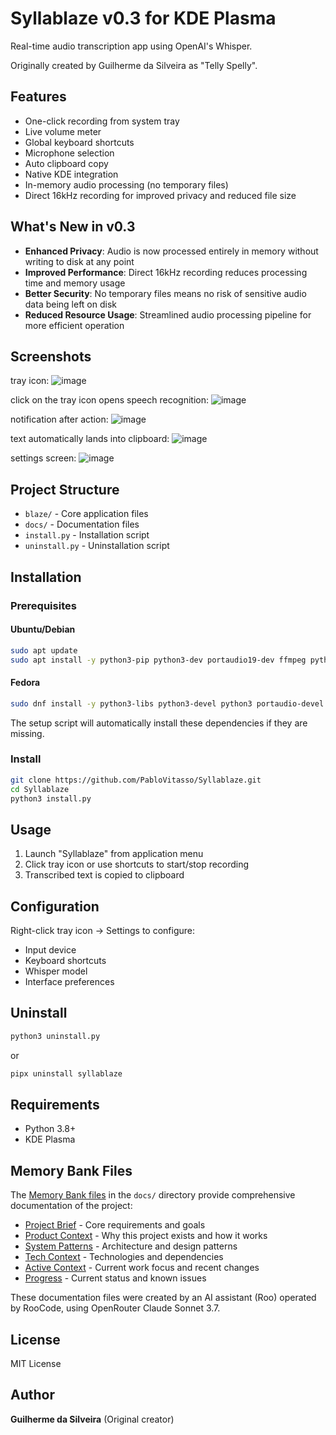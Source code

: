 # Syllablaze v0.3 for KDE Plasma

Real-time audio transcription app using OpenAI's Whisper.

Originally created by Guilherme da Silveira as "Telly Spelly".

## Features

- One-click recording from system tray
- Live volume meter
- Global keyboard shortcuts
- Microphone selection
- Auto clipboard copy
- Native KDE integration
- In-memory audio processing (no temporary files)
- Direct 16kHz recording for improved privacy and reduced file size

## What's New in v0.3

- **Enhanced Privacy**: Audio is now processed entirely in memory without writing to disk at any point
- **Improved Performance**: Direct 16kHz recording reduces processing time and memory usage
- **Better Security**: No temporary files means no risk of sensitive audio data being left on disk
- **Reduced Resource Usage**: Streamlined audio processing pipeline for more efficient operation

## Screenshots
tray icon:
![image](https://github.com/user-attachments/assets/7c1a0b3f-6606-4970-9ad9-337e88ddecfe)

click on the tray icon opens speech recognition: 
![image](https://github.com/user-attachments/assets/91aa090c-d0e2-414f-bbcc-780f182d4030)

notification after action:
![image](https://github.com/user-attachments/assets/4f58b335-4dd3-4db5-a73c-9f4fcd11f1d8)

text automatically lands into clipboard:
![image](https://github.com/user-attachments/assets/7821a6ad-614e-4e47-bcef-ce6f6e8ab027)

settings screen:
![image](https://github.com/user-attachments/assets/5ca8a113-64b5-40e7-b200-e38779cab078)


## Project Structure

- `blaze/` - Core application files
- `docs/` - Documentation files
- `install.py` - Installation script 
- `uninstall.py` - Uninstallation script


## Installation

### Prerequisites

#### Ubuntu/Debian
```bash
sudo apt update
sudo apt install -y python3-pip python3-dev portaudio19-dev ffmpeg python3-pipx
```

#### Fedora
```bash
sudo dnf install -y python3-libs python3-devel python3 portaudio-devel ffmpeg pipx
```

The setup script will automatically install these dependencies if they are missing.

### Install
```bash
git clone https://github.com/PabloVitasso/Syllablaze.git
cd Syllablaze
python3 install.py
```

## Usage

1. Launch "Syllablaze" from application menu
2. Click tray icon or use shortcuts to start/stop recording
3. Transcribed text is copied to clipboard

## Configuration

Right-click tray icon → Settings to configure:
- Input device
- Keyboard shortcuts
- Whisper model
- Interface preferences

## Uninstall
```bash
python3 uninstall.py
```
or

```bash
pipx uninstall syllablaze
```



## Requirements

- Python 3.8+
- KDE Plasma

## Memory Bank Files

The [Memory Bank files](docs/) in the `docs/` directory provide comprehensive documentation of the project:

- [Project Brief](docs/projectbrief.md) - Core requirements and goals
- [Product Context](docs/productContext.md) - Why this project exists and how it works
- [System Patterns](docs/systemPatterns.md) - Architecture and design patterns
- [Tech Context](docs/techContext.md) - Technologies and dependencies
- [Active Context](docs/activeContext.md) - Current work focus and recent changes
- [Progress](docs/progress.md) - Current status and known issues

These documentation files were created by an AI assistant (Roo) operated by RooCode, using OpenRouter Claude Sonnet 3.7.

## License

MIT License

## Author

**Guilherme da Silveira** (Original creator)

